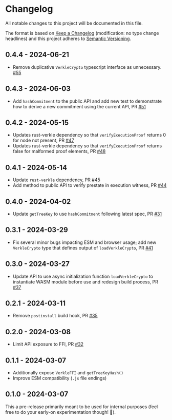 # Changelog
All notable changes to this project will be documented in this file.

The format is based on [Keep a Changelog](http://keepachangelog.com/en/1.0.0/) 
(modification: no type change headlines) and this project adheres to 
[Semantic Versioning](http://semver.org/spec/v2.0.0.html).

## 0.4.4 - 2024-06-21

- Remove duplicative `VerkleCrypto` typescript interface as unnecessary. [#55](https://github.com/ethereumjs/verkle-cryptography-wasm/pull/55)

## 0.4.3 - 2024-06-03

- Add `hashCommitment` to the public API and add new test to demonstrate how to derive a
  new commitment using the current API, PR [#51](https://github.com/ethereumjs/verkle-cryptography-wasm/pull/51)

## 0.4.2 - 2024-05-15

- Updates rust-verkle dependency so that `verifyExecutionProof` returns 0 for node not present,
  PR [#47](https://github.com/ethereumjs/verkle-cryptography-wasm/pull/47)
- Updates rust-verkle dependency so that `verifyExecutionProof` returns false for malformed
  proof elements, PR [#48](https://github.com/ethereumjs/verkle-cryptography-wasm/pull/48)

## 0.4.1 - 2024-05-14

- Update `rust-verkle` dependency, PR [#45](https://github.com/ethereumjs/verkle-cryptography-wasm/pull/45)
- Add method to public API to verify prestate in execution witness, PR [#44](https://github.com/ethereumjs/verkle-cryptography-wasm/pull/44)

## 0.4.0 - 2024-04-02

- Update `getTreeKey` to use `hashCommitment` following latest spec, 
  PR [#31](https://github.com/ethereumjs/verkle-cryptography-wasm/pull/31)
  
## 0.3.1 - 2024-03-29

- Fix several minor bugs impacting ESM and browser usage; add new `VerkleCrypto` type that defines output
  of `loadVerkleCrypto`, PR [#41](https://github.com/ethereumjs/verkle-cryptography-wasm/pull/41)

## 0.3.0 - 2024-03-27

- Update API to use async initialization function `loadVerkleCrypto` to instantiate WASM module before use
  and redesign build process, PR [#37](https://github.com/ethereumjs/verkle-cryptography-wasm/pull/37)

## 0.2.1 - 2024-03-11

- Remove `postinstall` build hook, PR [#35](https://github.com/ethereumjs/verkle-cryptography-wasm/pull/35)

## 0.2.0 - 2024-03-08

- Limit API exposure to FFI, PR [#32](https://github.com/ethereumjs/verkle-cryptography-wasm/pull/32)

## 0.1.1 - 2024-03-07

- Additionally expose `VerkleFFI` and `getTreeKeyHash()`
- Improve ESM compatibility (`.js` file endings)

## 0.1.0 - 2024-03-07

This a pre-release primarily meant to be used for internal purposes
(feel free to do your early-on experimentation though! 🙂).